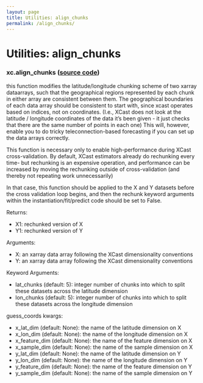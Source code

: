 ```yaml
---
layout: page
title: Utilities: align_chunks
permalink: /align_chunks/
---
```


# Utilities: align_chunks

### xc.align_chunks ([source code](https://github.com/kjhall01/xcast/blob/b1764eaa1bfaf17c85447f6571caf016a13b2915/src/core/chunking.py#L4)) 

this function modifies the latitude/longitude chunking scheme of two xarray dataarrays, such that the geographical regions represented  by each chunk in either array are consistent between them. The geographical boundaries of each data array should be consistent to start with, since xcast operates based on indices, not on coordinates. (I.e., XCast does not look at the latitude / longitude coordinates of the data it’s been given - it just checks that there are the same number of points in each one) This will, however, enable you to do tricky teleconnection-based forecasting if you can set up the data arrays correctly. 


This function is necessary only to enable high-performance during XCast cross-validation. By default, XCast estimators already do rechunking every time- but rechunking is an expensive operation, and performance can be increased by moving the rechunking outside of cross-validation (and thereby not repeating work unnecessarily) 


In that case, this function should be applied to the X and Y datasets before the cross validation loop begins, and then the rechunk keyword arguments within the instantiation/fit/predict code should be set to False. 

Returns: 
- X1: rechunked version of X 
- Y1: rechunked version of Y

Arguments: 
- X: an xarray data array following the XCast dimensionality conventions
- Y: an xarray data array following the XCast dimensionality conventions

Keyword Arguments:
- lat_chunks (default: 5): integer number of chunks into which to split these datasets across the latitude dimension
-	lon_chunks (default: 5): integer number of chunks into which to split these datasets across the longitude dimension
	
guess_coords kwargs:
- x_lat_dim (default: None): the name of the latitude dimension on X
- x_lon_dim (default: None): the name of the longitude dimension on X
-	x_feature_dim (default: None): the name of the feature dimension on X
-	x_sample_dim (default: None): the name of the sample dimension on X
-	y_lat_dim (default: None): the name of the latitude dimension on Y
-	y_lon_dim (default: None): the name of the longitude dimension on Y
-	y_feature_dim (default: None): the name of the feature dimension on Y
-	y_sample_dim (default: None): the name of the sample dimension on Y

